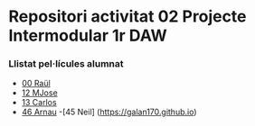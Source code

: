 # Repositori activitat 02 Projecte Intermodular 1r DAW

### Llistat pel·lícules alumnat
- [00 Raül](https://raulvallsaranda.github.io/)
- [12 MJose](https://mjosebh.github.io)
- [13 Carlos](https://carvalmul.github.io)
- [46 Arnau](https://arnaudaw.github.io/)
-[45 Neil] (https://galan170.github.io)

